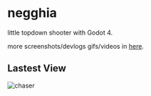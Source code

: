 # negghia
little topdown shooter with Godot 4.

more screenshots/devlogs gifs/videos in [here](./docs/screenshots.md).

## Lastest View

![chaser](https://user-images.githubusercontent.com/248805/203634258-b57975da-6bcc-4712-b95a-2030906044cd.gif)
